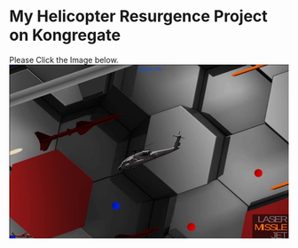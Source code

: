 # My Helicopter Resurgence Project on Kongregate
Please Click the Image below.
[![My Helicopter Resurgence](main.jpg)](https://www.kongregate.com/games/supracharger1/helicopter-resurgence)